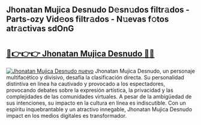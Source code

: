 ## Jhonatan Mujica Desnudo D𝚎sn𝚞dos filtr𝚊dos - Parts-ozy Vid𝚎os filtr𝚊dos - N𝚞evas f𝚘tos atr𝚊ctivas sdOnG

# <h2><a href="http://mb0hzz.tromn.icu/?c=Jhonatan+Mujica+Desnudo">🔗👉👉👉 Jhonatan Mujica Desnudo 🔗🔗</a></h2>

[![Jhonatan Mujica Desnudo nuevo](https://i.imgur.com/pEAQMta.gif)](http://mb0hzz.tromn.icu/?c=Jhonatan+Mujica+Desnudo)
Jhonatan Mujica Desnudo, un personaje multifacético y divisivo, desafía la clasificación directa. Su personalidad distintiva en línea ha cautivado y provocado a los espectadores, provocando debates sobre la expresión artística, la privacidad y las complejidades de las comunidades virtuales. A pesar de la ambigüedad de sus intenciones, su impacto en la cultura en línea es indiscutible. Con un espíritu inquebrantable y un atractivo innegable, Jhonatan Mujica Desnudo impact en los medios digitales es transformador.
